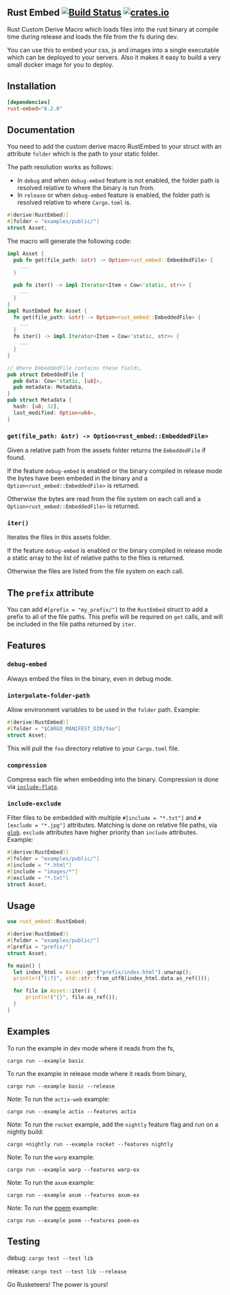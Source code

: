 ## Rust Embed [![Build Status](https://github.com/pyros2097/rust-embed/workflows/Test/badge.svg)](https://github.com/pyros2097/rust-embed/actions?query=workflow%3ATest) [![crates.io](https://img.shields.io/crates/v/rust-embed.svg)](https://crates.io/crates/rust-embed)

Rust Custom Derive Macro which loads files into the rust binary at compile time during release and loads the file from the fs during dev.

You can use this to embed your css, js and images into a single executable which can be deployed to your servers. Also it makes it easy to build a very small docker image for you to deploy.

## Installation

```toml
[dependencies]
rust-embed="6.2.0"
```

## Documentation

You need to add the custom derive macro RustEmbed to your struct with an attribute `folder` which is the path to your static folder.

The path resolution works as follows:

- In `debug` and when `debug-embed` feature is not enabled, the folder path is resolved relative to where the binary is run from.
- In `release` or when `debug-embed` feature is enabled, the folder path is resolved relative to where `Cargo.toml` is.

```rust
#[derive(RustEmbed)]
#[folder = "examples/public/"]
struct Asset;
```

The macro will generate the following code:

```rust
impl Asset {
  pub fn get(file_path: &str) -> Option<rust_embed::EmbeddedFile> {
    ...
  }

  pub fn iter() -> impl Iterator<Item = Cow<'static, str>> {
    ...
  }
}
impl RustEmbed for Asset {
  fn get(file_path: &str) -> Option<rust_embed::EmbeddedFile> {
    ...
  }
  fn iter() -> impl Iterator<Item = Cow<'static, str>> {
    ...
  }
}

// Where EmbeddedFile contains these fields,
pub struct EmbeddedFile {
  pub data: Cow<'static, [u8]>,
  pub metadata: Metadata,
}
pub struct Metadata {
  hash: [u8; 32],
  last_modified: Option<u64>,
}
```

### `get(file_path: &str) -> Option<rust_embed::EmbeddedFile>`

Given a relative path from the assets folder returns the `EmbeddedFile` if found.

If the feature `debug-embed` is enabled or the binary compiled in release mode the bytes have been embeded in the binary and a `Option<rust_embed::EmbeddedFile>` is returned.

Otherwise the bytes are read from the file system on each call and a `Option<rust_embed::EmbeddedFile>` is returned.

### `iter()`

Iterates the files in this assets folder.

If the feature `debug-embed` is enabled or the binary compiled in release mode a static array to the list of relative paths to the files is returned.

Otherwise the files are listed from the file system on each call.

## The `prefix` attribute

You can add `#[prefix = "my_prefix/"]` to the `RustEmbed` struct to add a prefix
to all of the file paths. This prefix will be required on `get` calls, and will
be included in the file paths returned by `iter`.

## Features

### `debug-embed`

Always embed the files in the binary, even in debug mode.

### `interpolate-folder-path`

Allow environment variables to be used in the `folder` path. Example:

```rust
#[derive(RustEmbed)]
#[folder = "$CARGO_MANIFEST_DIR/foo"]
struct Asset;
```

This will pull the `foo` directory relative to your `Cargo.toml` file.

### `compression`

Compress each file when embedding into the binary. Compression is done via [`include-flate`].

### `include-exclude`
Filter files to be embedded with multiple `#[include = "*.txt"]` and `#[exclude = "*.jpg"]` attributes. 
Matching is done on relative file paths, via [`glob`].
`exclude` attributes have higher priority than `include` attributes.
Example:

```rust
#[derive(RustEmbed)]
#[folder = "examples/public/"]
#[include = "*.html"]
#[include = "images/*"]
#[exclude = "*.txt"]
struct Asset;
```

## Usage

```rust
use rust_embed::RustEmbed;

#[derive(RustEmbed)]
#[folder = "examples/public/"]
#[prefix = "prefix/"]
struct Asset;

fn main() {
  let index_html = Asset::get("prefix/index.html").unwrap();
  println!("{:?}", std::str::from_utf8(index_html.data.as_ref()));

  for file in Asset::iter() {
      println!("{}", file.as_ref());
  }
}
```

## Examples

To run the example in dev mode where it reads from the fs,

`cargo run --example basic`

To run the example in release mode where it reads from binary,

`cargo run --example basic --release`

Note: To run the `actix-web` example:

`cargo run --example actix --features actix`

Note: To run the `rocket` example, add the `nightly` feature flag and run on a nightly build:

`cargo +nightly run --example rocket --features nightly`

Note: To run the `warp` example:

`cargo run --example warp --features warp-ex`

Note: To run the `axum` example:

`cargo run --example axum --features axum-ex`

Note: To run the [poem](https://github.com/poem-web/poem) example:

`cargo run --example poem --features poem-ex`

## Testing

debug: `cargo test --test lib`

release: `cargo test --test lib --release`

Go Rusketeers!
The power is yours!

[`include-flate`]: https://crates.io/crates/include-flate
[`glob`]: https://crates.io/crates/glob
